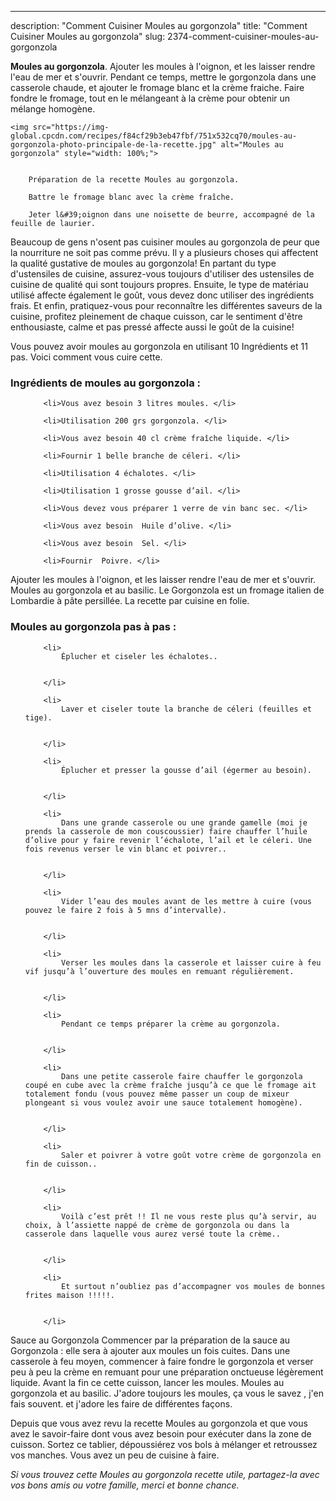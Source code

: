 ---
description: "Comment Cuisiner Moules au gorgonzola"
title: "Comment Cuisiner Moules au gorgonzola"
slug: 2374-comment-cuisiner-moules-au-gorgonzola

<p>
	<strong>Moules au gorgonzola</strong>. 
	Ajouter les moules à l&#39;oignon, et les laisser rendre l&#39;eau de mer et s&#39;ouvrir. Pendant ce temps, mettre le gorgonzola dans une casserole chaude, et ajouter le fromage blanc et la crème fraiche. Faire fondre le fromage, tout en le mélangeant à la crème pour obtenir un mélange homogène.
</p>
<p>
	
	<img src="https://img-global.cpcdn.com/recipes/f84cf29b3eb47fbf/751x532cq70/moules-au-gorgonzola-photo-principale-de-la-recette.jpg" alt="Moules au gorgonzola" style="width: 100%;">
	
	
		Préparation de la recette Moules au gorgonzola.
	
		Battre le fromage blanc avec la crème fraîche.
	
		Jeter l&#39;oignon dans une noisette de beurre, accompagné de la feuille de laurier.
	
</p>

Beaucoup de gens n'osent pas cuisiner moules au gorgonzola de peur que la nourriture ne soit pas comme prévu. Il y a plusieurs choses qui affectent la qualité gustative de moules au gorgonzola! En partant du type d'ustensiles de cuisine, assurez-vous toujours d'utiliser des ustensiles de cuisine de qualité qui sont toujours propres. Ensuite, le type de matériau utilisé affecte également le goût, vous devez donc utiliser des ingrédients frais. Et enfin, pratiquez-vous pour reconnaître les différentes saveurs de la cuisine, profitez pleinement de chaque cuisson, car le sentiment d'être enthousiaste, calme et pas pressé affecte aussi le goût de la cuisine!

<!--inarticleads1-->

Vous pouvez avoir moules au gorgonzola en utilisant 10 Ingrédients et 11 pas. Voici comment vous cuire cette.

<h3>Ingrédients de moules au gorgonzola :</h3>

<ol>
	
		<li>Vous avez besoin 3 litres moules. </li>
	
		<li>Utilisation 200 grs gorgonzola. </li>
	
		<li>Vous avez besoin 40 cl crème fraîche liquide. </li>
	
		<li>Fournir 1 belle branche de céleri. </li>
	
		<li>Utilisation 4 échalotes. </li>
	
		<li>Utilisation 1 grosse gousse d’ail. </li>
	
		<li>Vous devez vous préparer 1 verre de vin banc sec. </li>
	
		<li>Vous avez besoin  Huile d’olive. </li>
	
		<li>Vous avez besoin  Sel. </li>
	
		<li>Fournir  Poivre. </li>
	
</ol>

Ajouter les moules à l&#39;oignon, et les laisser rendre l&#39;eau de mer et s&#39;ouvrir. Moules au gorgonzola et au basilic. Le Gorgonzola est un fromage italien de Lombardie à pâte persillée. La recette par cuisine en folie. 

<!--inarticleads2-->

<h3>Moules au gorgonzola pas à pas :</h3>

<ol>
	
		<li>
			Éplucher et ciseler les échalotes..
			
			
		</li>
	
		<li>
			Laver et ciseler toute la branche de céleri (feuilles et tige).
			
			
		</li>
	
		<li>
			Éplucher et presser la gousse d’ail (égermer au besoin).
			
			
		</li>
	
		<li>
			Dans une grande casserole ou une grande gamelle (moi je prends la casserole de mon couscoussier) faire chauffer l’huile d’olive pour y faire revenir l’échalote, l’ail et le céleri. Une fois revenus verser le vin blanc et poivrer..
			
			
		</li>
	
		<li>
			Vider l’eau des moules avant de les mettre à cuire (vous pouvez le faire 2 fois à 5 mns d’intervalle).
			
			
		</li>
	
		<li>
			Verser les moules dans la casserole et laisser cuire à feu vif jusqu’à l’ouverture des moules en remuant régulièrement.
			
			
		</li>
	
		<li>
			Pendant ce temps préparer la crème au gorgonzola.
			
			
		</li>
	
		<li>
			Dans une petite casserole faire chauffer le gorgonzola coupé en cube avec la crème fraîche jusqu’à ce que le fromage ait totalement fondu (vous pouvez même passer un coup de mixeur plongeant si vous voulez avoir une sauce totalement homogène).
			
			
		</li>
	
		<li>
			Saler et poivrer à votre goût votre crème de gorgonzola en fin de cuisson..
			
			
		</li>
	
		<li>
			Voilà c’est prêt !! Il ne vous reste plus qu’à servir, au choix, à l’assiette nappé de crème de gorgonzola ou dans la casserole dans laquelle vous aurez versé toute la crème..
			
			
		</li>
	
		<li>
			Et surtout n’oubliez pas d’accompagner vos moules de bonnes frites maison !!!!!.
			
			
		</li>
	
</ol>

Sauce au Gorgonzola Commencer par la préparation de la sauce au Gorgonzola : elle sera à ajouter aux moules un fois cuites. Dans une casserole à feu moyen, commencer à faire fondre le gorgonzola et verser peu à peu la crème en remuant pour une préparation onctueuse légèrement liquide. Avant la fin ce cette cuisson, lancer les moules. Moules au gorgonzola et au basilic. J&#39;adore toujours les moules, ça vous le savez , j&#39;en fais souvent. et j&#39;adore les faire de différentes façons. 

<!--inarticleads1-->

<p>
Depuis que vous avez revu la recette Moules au gorgonzola et que vous avez le savoir-faire dont vous avez besoin pour exécuter dans la zone de cuisson. Sortez ce tablier, dépoussiérez vos bols à mélanger et retroussez vos manches. Vous avez un peu de cuisine à faire.
</p>

<p>
<i>Si vous trouvez cette Moules au gorgonzola recette utile, partagez-la avec vos bons amis ou votre famille, merci et bonne chance.</i>
</p>

